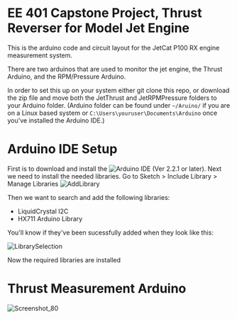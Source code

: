 # EE 401 Capstone Project, Thrust Reverser for Model Jet Engine
This is the arduino code and circuit layout for the JetCat P100 RX engine measurement system.

There are two arduinos that are used to monitor the jet engine, the Thrust Arduino, and the RPM/Pressure Arduino.

In order to set this up on your system either git clone this repo, or download the zip file and move both the JetThrust and JetRPMPressure folders to your Arduino folder.
(Arduino folder can be found under `~/Aruino/` if you are on a Linux based system or `C:\Users\youruser\Documents\Arduino` once you've installed the Arduino IDE.)

# Arduino IDE Setup
First is to download and install the ![Arduino IDE](https://www.arduino.cc/en/software) (Ver 2.2.1 or later).
Next we need to install the needed libraries. Go to Sketch > Include Library > Manage Libraries
![AddLibrary](https://github.com/lharlan/capstone-arduino/assets/75159044/be6f3403-4bb0-4dc2-901d-68982d43cc70)

Then we want to search and add the following libraries:
- LiquidCrystal I2C
- HX711 Arduino Library


You'll know if they've been sucessfully added when they look like this:

![LibrarySelection](https://github.com/lharlan/capstone-arduino/assets/75159044/c62a0c7f-9327-48bc-80e9-71b182b4eae2)


Now the required libraries are installed

# Thrust Measurement Arduino
![Screenshot_80](https://github.com/lharlan/capstone-arduino/assets/75159044/893fe27c-b5fb-4aea-a239-a8ecf2bd7d20)

